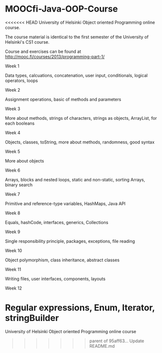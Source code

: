 # MOOCfi-Java-OOP-Course
<<<<<<< HEAD
University of Helsinki Object oriented Programming online course.

The course material is identical to the first semester of the University of Helsinki's CS1 course.

Course and exercises can be found at http://mooc.fi/courses/2013/programming-part-1/

Week 1

  Data types, calcuations, concatenation, user input, conditionals, logical operators, loops

Week 2

  Assignment operations, basic of methods and parameters

Week 3

  More about methods, strings of characters, strings as objects, ArrayList, for each booleans

Week 4

  Objects, classes, toString, more about methods, randomness, good syntax

Week 5

  More about objects

Week 6

  Arrays, blocks and nested loops, static and non-static, sorting Arrays, binary search

Week 7

  Primitive and reference-type variables, HashMaps, Java API

Week 8

  Equals, hashCode, interfaces, generics, Collections

Week 9

  Single responsibility principle, packages, exceptions, file reading

Week 10

  Object polymorphism, class inheritance, abstract classes

Week 11

  Writing files, user interfaces, components, layouts

Week 12

  Regular expressions, Enum, Iterator, stringBuilder
=======
University of Helsinki Object oriented Programming online course
>>>>>>> parent of 95aff63... Update README.md
